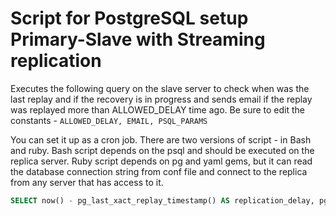 # Script for PostgreSQL setup Primary-Slave with Streaming replication

Executes the following query on the slave server to check when was the last replay and if the recovery is in progress and sends email if the replay was replayed more than ALLOWED_DELAY time ago.
Be sure to edit the constants - ```ALLOWED_DELAY, EMAIL, PSQL_PARAMS```

You can set it up as a cron job. There are two versions of script - in Bash and ruby.
Bash script depends on the psql and should be executed on the replica server.
Ruby script depends on pg and yaml gems, but it can read the database connection string from conf file and connect to the replica from any server that has access to it.

```sql
SELECT now() - pg_last_xact_replay_timestamp() AS replication_delay, pg_is_in_recovery();
```

